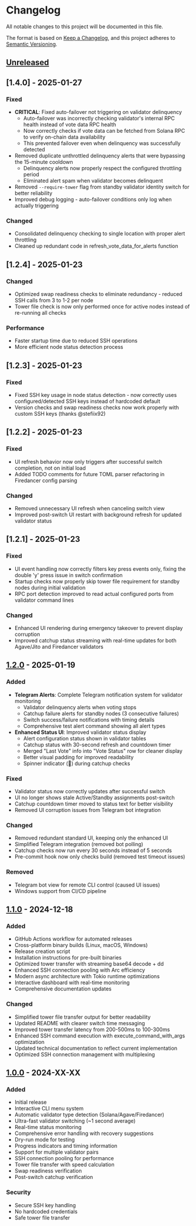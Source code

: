 # Changelog

All notable changes to this project will be documented in this file.

The format is based on [Keep a Changelog](https://keepachangelog.com/en/1.0.0/),
and this project adheres to [Semantic Versioning](https://semver.org/spec/v2.0.0.html).

## [Unreleased]

## [1.4.0] - 2025-01-27

### Fixed
- **CRITICAL**: Fixed auto-failover not triggering on validator delinquency
  - Auto-failover was incorrectly checking validator's internal RPC health instead of vote data RPC health
  - Now correctly checks if vote data can be fetched from Solana RPC to verify on-chain data availability
  - This prevented failover even when delinquency was successfully detected
- Removed duplicate unthrottled delinquency alerts that were bypassing the 15-minute cooldown
  - Delinquency alerts now properly respect the configured throttling period
  - Eliminated alert spam when validator becomes delinquent
- Removed `--require-tower` flag from standby validator identity switch for better reliability
- Improved debug logging - auto-failover conditions only log when actually triggering

### Changed
- Consolidated delinquency checking to single location with proper alert throttling
- Cleaned up redundant code in refresh_vote_data_for_alerts function


## [1.2.4] - 2025-01-23

### Changed
- Optimized swap readiness checks to eliminate redundancy - reduced SSH calls from 3 to 1-2 per node
- Tower file check is now only performed once for active nodes instead of re-running all checks

### Performance
- Faster startup time due to reduced SSH operations
- More efficient node status detection process

## [1.2.3] - 2025-01-23

### Fixed
- Fixed SSH key usage in node status detection - now correctly uses configured/detected SSH keys instead of hardcoded default
- Version checks and swap readiness checks now work properly with custom SSH keys (thanks @stefiix92)

## [1.2.2] - 2025-01-23

### Fixed
- UI refresh behavior now only triggers after successful switch completion, not on initial load
- Added TODO comments for future TOML parser refactoring in Firedancer config parsing

### Changed
- Removed unnecessary UI refresh when canceling switch view
- Improved post-switch UI restart with background refresh for updated validator status

## [1.2.1] - 2025-01-23

### Fixed
- UI event handling now correctly filters key press events only, fixing the double 'y' press issue in switch confirmation
- Startup checks now properly skip tower file requirement for standby nodes during initial validation
- RPC port detection improved to read actual configured ports from validator command lines

### Changed
- Enhanced UI rendering during emergency takeover to prevent display corruption
- Improved catchup status streaming with real-time updates for both Agave/Jito and Firedancer validators

## [1.2.0] - 2025-01-19

### Added
- **Telegram Alerts**: Complete Telegram notification system for validator monitoring
  - Validator delinquency alerts when voting stops
  - Catchup failure alerts for standby nodes (3 consecutive failures)
  - Switch success/failure notifications with timing details
  - Comprehensive test alert command showing all alert types
- **Enhanced Status UI**: Improved validator status display
  - Alert configuration status shown in validator tables
  - Catchup status with 30-second refresh and countdown timer
  - Merged "Last Vote" info into "Vote Status" row for cleaner display
  - Better visual padding for improved readability
  - Spinner indicator (🔄) during catchup checks

### Fixed
- Validator status now correctly updates after successful switch
- UI no longer shows stale Active/Standby assignments post-switch
- Catchup countdown timer moved to status text for better visibility
- Removed UI corruption issues from Telegram bot integration

### Changed
- Removed redundant standard UI, keeping only the enhanced UI
- Simplified Telegram integration (removed bot polling)
- Catchup checks now run every 30 seconds instead of 5 seconds
- Pre-commit hook now only checks build (removed test timeout issues)

### Removed
- Telegram bot view for remote CLI control (caused UI issues)
- Windows support from CI/CD pipeline

## [1.1.0] - 2024-12-18

### Added
- GitHub Actions workflow for automated releases
- Cross-platform binary builds (Linux, macOS, Windows)
- Release creation script
- Installation instructions for pre-built binaries
- Optimized tower transfer with streaming base64 decode + dd
- Enhanced SSH connection pooling with Arc<Session> efficiency
- Modern async architecture with Tokio runtime optimizations
- Interactive dashboard with real-time monitoring
- Comprehensive documentation updates

### Changed
- Simplified tower file transfer output for better readability
- Updated README with clearer switch time messaging
- Improved tower transfer latency from 200-500ms to 100-300ms
- Enhanced SSH command execution with execute_command_with_args optimization
- Updated technical documentation to reflect current implementation
- Optimized SSH connection management with multiplexing

## [1.0.0] - 2024-XX-XX

### Added
- Initial release
- Interactive CLI menu system
- Automatic validator type detection (Solana/Agave/Firedancer)
- Ultra-fast validator switching (~1 second average)
- Real-time status monitoring
- Comprehensive error handling with recovery suggestions
- Dry-run mode for testing
- Progress indicators and timing information
- Support for multiple validator pairs
- SSH connection pooling for performance
- Tower file transfer with speed calculation
- Swap readiness verification
- Post-switch catchup verification

### Security
- Secure SSH key handling
- No hardcoded credentials
- Safe tower file transfer

[Unreleased]: https://github.com/huiskylabs/solana-validator-switch/compare/v1.2.0...HEAD
[1.2.0]: https://github.com/huiskylabs/solana-validator-switch/compare/v1.1.0...v1.2.0
[1.1.0]: https://github.com/huiskylabs/solana-validator-switch/compare/v1.0.0...v1.1.0
[1.0.0]: https://github.com/huiskylabs/solana-validator-switch/releases/tag/v1.0.0